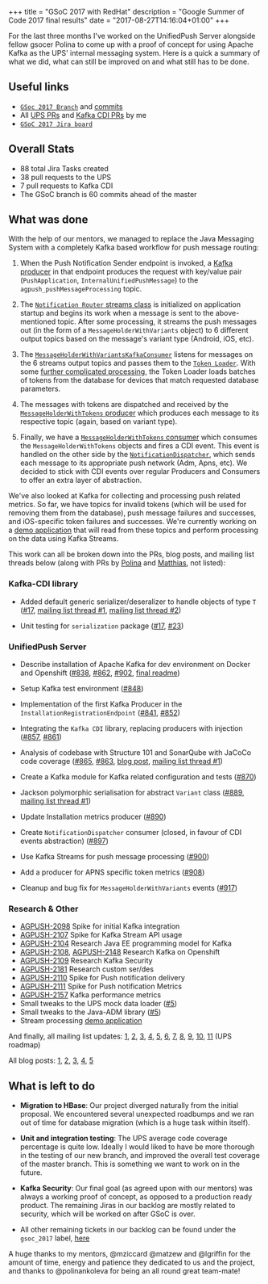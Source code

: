+++
title = "GSoC 2017 with RedHat"
description = "Google Summer of Code 2017 final results"
date = "2017-08-27T14:16:04+01:00"
+++

For the last three months I've worked on the UnifiedPush Server alongside fellow gsocer Polina to come up with a proof of concept for using Apache Kafka as the UPS' internal messaging system. Here is a quick a summary of what we did, what can still be improved on and what still has to be done.

## Useful links
* [`GSoc 2017 Branch`](https://github.com/aerogear/aerogear-unifiedpush-server/tree/GSOC_2017_kafka) and [commits](https://github.com/aerogear/aerogear-unifiedpush-server/commits/GSOC_2017_kafka)
* All [UPS PRs](https://github.com/aerogear/aerogear-unifiedpush-server/pulls?utf8=✓&q=is%3Apr%20author%3Adimitraz%20) and [Kafka CDI PRs](https://github.com/matzew/kafka-cdi/pulls?q=is%3Apr+author%3Adimitraz) by me
* [`GSoC 2017 Jira board`](https://issues.jboss.org/browse/AGPUSH-2187?jql=labels%20%3D%20gsoc_2017)

## Overall Stats
* 88 total Jira Tasks created
* 38 pull requests to the UPS
* 7 pull requests to Kafka CDI 
* The GSoC branch is 60 commits ahead of the master

## What was done
With the help of our mentors, we managed to replace the Java Messaging System with a completely Kafka based workflow for push message routing: 

1. When the Push Notification Sender endpoint is invoked, a [Kafka producer](https://github.com/aerogear/aerogear-unifiedpush-server/pull/896) in that endpoint produces the request with key/value pair (`PushApplication`, `InternalUnifiedPushMessage`) to the `agpush_pushMessageProcessing` topic. 

2. The [`Notification Router` streams class](https://github.com/aerogear/aerogear-unifiedpush-server/pull/900) is initialized on application startup and begins its work when a message is sent to the above-mentioned topic. After some processing, it streams the push messages out (in the form of a `MessageHolderWithVariants` object) to 6 different output topics based on the message's variant type (Android, iOS, etc). 

3. The [`MessageHolderWithVariantsKafkaConsumer`](https://github.com/aerogear/aerogear-unifiedpush-server/blob/GSOC_2017_kafka/push/sender/src/main/java/org/jboss/aerogear/unifiedpush/message/kafka/MessageHolderWithVariantsKafkaConsumer.java) listens for messages on the 6 streams output topics and passes them to the [`Token Loader`](https://github.com/aerogear/aerogear-unifiedpush-server/pull/900/commits/0d5407e62ce8b15c1daabda29b56f2e2b85d6cf3). With some [further complicated processing](https://github.com/aerogear/aerogear-unifiedpush-server/blob/5b268fcb80bd66a26b39147777061ff229ed39f9/push/sender/src/main/java/org/jboss/aerogear/unifiedpush/message/token/TokenLoader.java), the Token Loader loads batches of tokens from the database for devices that match requested database parameters.

4. The messages with tokens are dispatched and received by the [`MessageHolderWithTokens` producer](https://github.com/aerogear/aerogear-unifiedpush-server/blob/5b268fcb80bd66a26b39147777061ff229ed39f9/push/sender/src/main/java/org/jboss/aerogear/unifiedpush/message/kafka/MessageHolderWithTokensKafkaProducer.java) which produces each message to its respective topic (again, based on variant type). 

5. Finally, we have a [`MessageHolderWithTokens` consumer](https://github.com/aerogear/aerogear-unifiedpush-server/blob/GSOC_2017_kafka/push/sender/src/main/java/org/jboss/aerogear/unifiedpush/message/kafka/MessageHolderWithTokensKafkaConsumer.java) which consumes the `MessageHolderWithTokens` objects and fires a CDI event. This event is handled on the other side by the [`NotificationDispatcher`](https://github.com/aerogear/aerogear-unifiedpush-server/blob/GSOC_2017_kafka/push/sender/src/main/java/org/jboss/aerogear/unifiedpush/message/NotificationDispatcher.java), which sends each message to its appropriate push network (Adm, Apns, etc).
We decided to stick with CDI events over regular Producers and Consumers to offer an extra layer of abstraction.

We've also looked at Kafka for collecting and processing push related metrics. So far, we have topics for invalid tokens (which will be used for removing them from the database), push message failures and successes, and iOS-specific token failures and successes. 
We're currently working on a [demo application](https://github.com/dimitraz/mp-ups-demo) that will read from these topics and perform processing on the data using Kafka Streams.

This work can all be broken down into the PRs, blog posts, and mailing list threads below (along with PRs by [Polina](https://github.com/aerogear/aerogear-unifiedpush-server/pulls?q=is%3Apr+author%3Apolinankoleva) and [Matthias](https://github.com/aerogear/aerogear-unifiedpush-server/pulls?q=is%3Apr+author%3Amatzew), not listed):

### Kafka-CDI library
* Added default generic serializer/deseralizer to handle objects of type `T` ([#17](https://github.com/matzew/kafka-cdi/pull/17), [mailing list thread #1](http://lists.jboss.org/pipermail/aerogear-dev/2017-August/012934.html), [mailing list thread #2](http://lists.jboss.org/pipermail/aerogear-dev/2017-August/012951.html))

* Unit testing for `serialization` package ([#17](https://github.com/matzew/kafka-cdi/pull/17), [#23](https://github.com/matzew/kafka-cdi/pull/23))

### UnifiedPush Server
* Describe installation of Apache Kafka for dev environment on Docker and Openshift ([#838](https://github.com/aerogear/aerogear-unifiedpush-server/pull/838), [#862](https://github.com/aerogear/aerogear-unifiedpush-server/pull/862), [#902](https://github.com/aerogear/aerogear-unifiedpush-server/pull/902), [final readme](https://github.com/aerogear/aerogear-unifiedpush-server/tree/GSOC_2017_kafka/kafka))

* Setup Kafka test environment ([#848](https://github.com/aerogear/aerogear-unifiedpush-server/pull/848))

* Implementation of the first Kafka Producer in the `InstallationRegistrationEndpoint` ([#841](https://github.com/aerogear/aerogear-unifiedpush-server/pull/841), [#852](https://github.com/aerogear/aerogear-unifiedpush-server/pull/852))

* Integrating the `Kafka CDI` library, replacing producers with injection ([#857](https://github.com/aerogear/aerogear-unifiedpush-server/pull/857), [#861](https://github.com/aerogear/aerogear-unifiedpush-server/pull/860))

* Analysis of codebase with Structure 101 and SonarQube with JaCoCo code coverage ([#865](https://github.com/aerogear/aerogear-unifiedpush-server/pull/865), [#863](https://github.com/aerogear/aerogear-unifiedpush-server/pull/863), [blog post](https://dimitraz.github.io/blog/post/ups-metrics/), [mailing list thread #1](http://lists.jboss.org/pipermail/aerogear-dev/2017-July/012904.html))

* Create a Kafka module for Kafka related configuration and tests ([#870](https://github.com/aerogear/aerogear-unifiedpush-server/pull/870))

* Jackson polymorphic serialisation for abstract `Variant` class ([#889](https://github.com/aerogear/aerogear-unifiedpush-server/pull/889), [mailing list thread #1](http://lists.jboss.org/pipermail/aerogear-dev/2017-August/012951.html))

* Update Installation metrics producer ([#890](https://github.com/aerogear/aerogear-unifiedpush-server/pull/890))

* Create `NotificationDispatcher` consumer (closed, in favour of CDI events abstraction) ([#897](https://github.com/aerogear/aerogear-unifiedpush-server/pull/897))

* Use Kafka Streams for push message processing ([#900](https://github.com/aerogear/aerogear-unifiedpush-server/pull/900))

* Add a producer for APNS specific token metrics ([#908](https://github.com/aerogear/aerogear-unifiedpush-server/pull/908))

* Cleanup and bug fix for `MessageHolderWithVariants` events ([#917](https://github.com/aerogear/aerogear-unifiedpush-server/pull/917))

### Research & Other
* [AGPUSH-2098](https://issues.jboss.org/browse/AGPUSH-2098) Spike for initial Kafka integration 
* [AGPUSH-2107](https://issues.jboss.org/browse/AGPUSH-2107) Spike for Kafka Stream API usage
* [AGPUSH-2104](https://issues.jboss.org/browse/AGPUSH-2104) Research Java EE programming model for Kafka
* [AGPUSH-2108](https://issues.jboss.org/browse/AGPUSH-2108), [AGPUSH-2148](https://issues.jboss.org/browse/AGPUSH-2148) Research Kafka on Openshift 
* [AGPUSH-2109](https://issues.jboss.org/browse/AGPUSH-2109) Research Kafka Security
* [AGPUSH-2181](https://issues.jboss.org/browse/AGPUSH-2181) Research custom ser/des
* [AGPUSH-2110](https://issues.jboss.org/browse/AGPUSH-2110) Spike for Push notification delivery
* [AGPUSH-2111](https://issues.jboss.org/browse/AGPUSH-2111) Spike for Push notification Metrics
* [AGPUSH-2157](https://issues.jboss.org/browse/AGPUSH-2157) Kafka performance metrics
* Small tweaks to the UPS mock data loader ([#5](https://github.com/aerogear/ups-mock-data-loader/pull/5))
* Small tweaks to the Java-ADM library  ([#5](https://github.com/aerogear/java-adm/pull/5))
* Stream processing [demo application](https://github.com/dimitraz/mp-ups-demo)

And finally, all mailing list updates: [1](http://lists.jboss.org/pipermail/aerogear-dev/2017-June/012887.html), [2](http://lists.jboss.org/pipermail/aerogear-dev/2017-June/012869.html), [3](http://lists.jboss.org/pipermail/aerogear-dev/2017-July/012894.html), [4](http://lists.jboss.org/pipermail/aerogear-dev/2017-July/012899.html), [5](http://lists.jboss.org/pipermail/aerogear-dev/2017-July/012904.html), [6](http://lists.jboss.org/pipermail/aerogear-dev/2017-July/012914.html), [7](http://lists.jboss.org/pipermail/aerogear-dev/2017-August/012934.html), [8](http://lists.jboss.org/pipermail/aerogear-dev/2017-August/012949.html), [9](http://lists.jboss.org/pipermail/aerogear-dev/2017-August/012955.html), [10](http://lists.jboss.org/pipermail/aerogear-dev/2017-August/012974.html), [11](http://lists.jboss.org/pipermail/aerogear-dev/2017-August/012976.html) (UPS roadmap)

All blog posts: [1](https://dimitraz.github.io/blog/post/welcome/), [2](https://dimitraz.github.io/blog/post/docker-networking/), [3](https://dimitraz.github.io/blog/post/ups-metrics/), [4](https://dimitraz.github.io/blog/post/phase-ii/), [5](https://dimitraz.github.io/blog/post/week-xiii/)


## What is left to do 
* **Migration to HBase**: Our project diverged naturally from the initial proposal. We encountered several unexpected roadbumps and we ran out of time for database migration (which is a huge task within itself). 

* **Unit and integration testing**: The UPS average code coverage percentage is quite low. Ideally I would liked to have be more thorough in the testing of our new branch, and improved the overall test coverage of the master branch. This is something we want to work on in the future.

* **Kafka Security**: Our final goal (as agreed upon with our mentors) was always a working proof of concept, as opposed to a production ready product. The remaining Jiras in our backlog are mostly related to security, which will be worked on after GSoC is over. 

* All other remaining tickets in our backlog can be found under the `gsoc_2017` label, [here](https://issues.jboss.org/browse/AGPUSH-2187?jql=labels%20%3D%20gsoc_2017)


A huge thanks to my mentors, @mziccard @matzew and @lgriffin for the amount of time, energy and patience they dedicated to us and the project, and thanks to @polinankoleva for being an all round great team-mate!